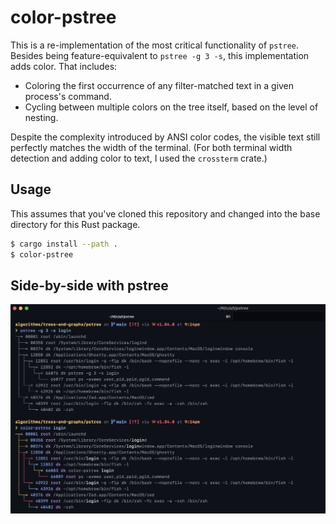 # color-pstree

This is a re-implementation of the most critical functionality of `pstree`. Besides being feature-equivalent to
`pstree -g 3 -s`, this implementation adds color. That includes:

- Coloring the first occurrence of any filter-matched text in a given process's command.
- Cycling between multiple colors on the tree itself, based on the level of nesting.

Despite the complexity introduced by ANSI color codes, the visible text still perfectly matches the width of the terminal.
(For both terminal width detection and adding color to text, I used the `crossterm` crate.)

## Usage

This assumes that you've cloned this repository and changed into the base directory for this Rust package.

```bash
$ cargo install --path .
$ color-pstree
```

## Side-by-side with pstree

![Filtering by 'login', side-by-side with the real pstree](./images/filter_by_login.png)

